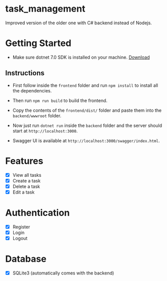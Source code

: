 # task_management
Improved version of the older one with C# backend instead of Nodejs.

# Getting Started
- Make sure dotnet 7.0 SDK is installed on your machine.
[Download](https://dotnet.microsoft.com/en-us/download/dotnet/7.0)

## Instructions
- First follow inside the `frontend` folder and run `npm install` to install all the dependencies.
- Then run `npm run build` to build the frontend.

- Copy the contents of the `frontend/dist/` folder and paste them into the `backend/wwwroot` folder.
- Now just run `dotnet run` inside the `backend` folder and the server should start at `http://localhost:3000`.

- Swagger UI is available at `http://localhost:3000/swagger/index.html`.

# Features
- [x] View all tasks
- [x] Create a task
- [x] Delete a task
- [x] Edit a task

# Authentication
- [x] Register
- [x] Login
- [x] Logout

# Database
- [x] SQLite3 (automatically comes with the backend)